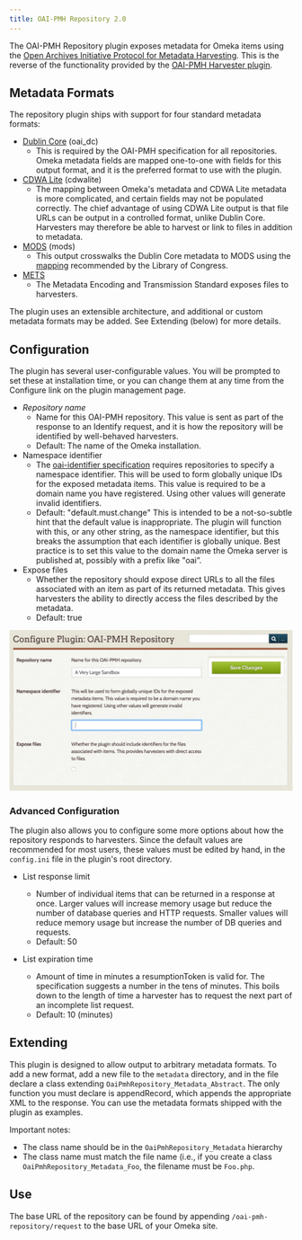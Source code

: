 ```yaml
---
title: OAI-PMH Repository 2.0
---
```

The OAI-PMH Repository plugin exposes metadata for Omeka items using the [Open Archives Initiative Protocol for Metadata Harvesting](http://www.openarchives.org/pmh). This is the reverse of the functionality provided by the [OAI-PMH Harvester plugin](/OaipmhHarvester_2.0.md).

Metadata Formats
------------------------------------------------------------
The repository plugin ships with support for four standard metadata formats:
- [Dublin Core](http://dublincore.org) (oai\_dc) 
    - This is required by the OAI-PMH specification for all repositories. Omeka metadata fields are mapped one-to-one with fields for this output format, and it is the preferred format to use with the plugin.
- [CDWA Lite](http://www.getty.edu/research/conducting_research/standards/cdwa/cdwalite.html) (cdwalite)
    - The mapping between Omeka's metadata and CDWA Lite metadata is more complicated, and certain fields may not be populated correctly. The chief advantage of using CDWA Lite output is that file URLs can be output in a controlled format, unlike Dublin Core. Harvesters may therefore be able to harvest or link to files in addition to metadata.
- [MODS](http://www.loc.gov/standards/mods/) (mods)
    - This output crosswalks the Dublin Core metadata to MODS using the [mapping](http://www.loc.gov/standards/mods/dcsimple-mods.html) recommended by the Library of Congress.
- [METS](http://www.loc.gov/standards/mets/)
    - The Metadata Encoding and Transmission Standard exposes files to harvesters.

The plugin uses an extensible architecture, and additional or custom metadata formats may be added. See Extending (below) for more details.

Configuration
-------------------------------------------------------------
The plugin has several user-configurable values. You will be prompted to set these at installation time, or you can change them at any time from the Configure link on the plugin management page.

-   *Repository name*
    -   Name for this OAI-PMH repository. This value is sent as part of the response to an Identify request, and it is how the repository will be identified by well-behaved harvesters.
    -   Default: The name of the Omeka installation.
-   Namespace identifier
    -   The [oai-identifier specification](http://www.openarchives.org/OAI/2.0/guidelines-oai-identifier.htm) requires repositories to specify a namespace identifier. This will be used to form globally unique IDs for the exposed metadata items. This value is required to be a domain name you have registered. Using other values will generate invalid identifiers.
    -   Default: "default.must.change" This is intended to be a not-so-subtle hint that the default value is inappropriate. The plugin will function with this, or any other string, as the namespace identifier, but this breaks the assumption that each identifier is globally unique. Best practice is to set this value to the domain name the Omeka server is published at, possibly with a prefix like "oai”.
-   Expose files
    -   Whether the repository should expose direct URLs to all the files associated with an item as part of its returned metadata. This gives harvesters the ability to directly access the files described by the metadata.
    -   Default: true

![Congiure page](../doc_files/plugin_images/oaipmhrepo.png)

### Advanced Configuration 

The plugin also allows you to configure some more options about how the repository responds to harvesters. Since the default values are recommended for most users, these values must be edited by hand, in the `config.ini` file in the plugin's root directory.

-   List response limit
    -   Number of individual items that can be returned in a response at once. Larger values will increase memory usage but reduce the number of database queries and HTTP requests. Smaller values will reduce memory usage but increase the number of DB queries and requests.
    -   Default: 50


-   List expiration time
    -   Amount of time in minutes a resumptionToken is valid for. The specification suggests a number in the tens of minutes. This boils down to the length of time a harvester has to request the next part of an incomplete list request.
    -   Default: 10 (minutes)

Extending 
-----------------------------------------------------------
This plugin is designed to allow output to arbitrary metadata formats. To add a new format, add a new file to the `metadata` directory, and in the file declare a class extending `OaiPmhRepository_Metadata_Abstract`.
The only function you must declare is appendRecord, which appends the appropriate XML to the response. You can use the metadata formats shipped with the plugin as examples.

Important notes:

-   The class name should be in the `OaiPmhRepository_Metadata` hierarchy
-   The class name must match the file name (i.e., if you create a class `OaiPmhRepository_Metadata_Foo`, the filename must be `Foo.php`.

Use 
-----------------------------------------------
The base URL of the repository can be found by appending
`/oai-pmh-repository/request` to the base URL of your Omeka site.

